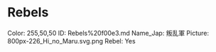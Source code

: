 # Rebels

Color: 255,50,50
ID: Rebels%20f00e3.md
Name_Jap: 叛乱軍
Picture: 800px-226_Hi_no_Maru.svg.png
Rebel: Yes